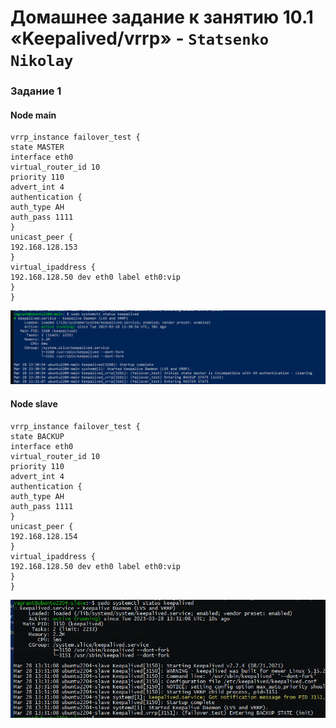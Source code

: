 # Домашнее задание к занятию 10.1 «Keepalived/vrrp» - `Statsenko Nikolay`

### Задание 1

#### Node main
```
vrrp_instance failover_test {
state MASTER
interface eth0
virtual_router_id 10
priority 110
advert_int 4
authentication {
auth_type AH
auth_pass 1111
}
unicast_peer {
192.168.128.153
}
virtual_ipaddress {
192.168.128.50 dev eth0 label eth0:vip
}
}

```
![Task1_1](https://raw.githubusercontent.com/Pookson/sys-pattern-homework/main/img/10.1/keepalived_task1_1.png)

#### Node slave
```
vrrp_instance failover_test {
state BACKUP
interface eth0
virtual_router_id 10
priority 110
advert_int 4
authentication {
auth_type AH
auth_pass 1111
}
unicast_peer {
192.168.128.154
}
virtual_ipaddress {
192.168.128.50 dev eth0 label eth0:vip
}
}

```
![Task1_2](https://raw.githubusercontent.com/Pookson/sys-pattern-homework/main/img/10.1/keepalived_task1_2.png)
